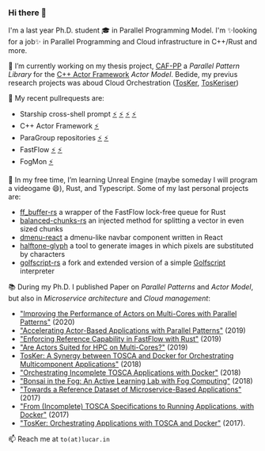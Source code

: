 ### Hi there 👋

I'm a last year Ph.D. student 🎓 in Parallel Programming Model.
I'm ✨looking for a job✨ in Parallel Programming and Cloud infrastructure in C++/Rust and more.

🔭 I’m currently working on my thesis project, [CAF-PP](https://github.com/ParaGroup/caf-pp) a *Parallel Pattern Library* for the [C++ Actor Framework](https://github.com/actor-framework/actor-framework) *Actor Model*. Bedide, my previus research projects was aboud Cloud Orchestration ([TosKer](https://github.com/di-unipi-socc/TosKer), [TosKeriser](https://github.com/di-unipi-socc/TosKeriser))

👯 My recent pullrequests are:
- Starship cross-shell prompt [⚡](https://github.com/starship/starship/pull/1158) [⚡](https://github.com/starship/starship/pull/884) [⚡](https://github.com/starship/starship/pull/696) [⚡](https://github.com/starship/starship/pull/669)
- C++ Actor Framework [⚡](https://github.com/actor-framework/actor-framework/pull/980)
- ParaGroup repositories [⚡](https://github.com/ParaGroup/DAC/pull/1) [⚡](https://github.com/ParaGroup/p3arsec/pull/6) 
- FastFlow [⚡](https://github.com/fastflow/fastflow/pull/34) [⚡](https://github.com/fastflow/fastflow/pull/32)
- FogMon [⚡](https://github.com/di-unipi-socc/FogMon/pull/2)

🌱 In my free time, I’m learning Unreal Engine (maybe someday I will program a videogame 😄), Rust, and Typescript.
Some of my last personal projects are:
- [ff_buffer-rs](https://github.com/lucarin91/ff_buffer) a wrapper of the FastFlow lock-free queue for Rust 
- [balanced-chunks-rs](https://github.com/lucarin91/balanced-chunks-rs) an injected method for splitting a vector in even sized chunks
- [dmenu-react](https://github.com/lucarin91/dmenu-react) a dmenu-like navbar component written in React
- [halftone-glyph](https://github.com/lucarin91/halftone-glyph) a tool to generate images in which pixels are substituted by characters
- [golfscript-rs](https://github.com/lucarin91/golfscript-rs) a fork and extended version of a simple [Golfscript](http://www.golfscript.com/golfscript) interpreter


📚 During my Ph.D. I published Paper on _Parallel Patterns_ and _Actor Model_, but also in _Microservice architecture_ and _Cloud management_:
- ["Improving the Performance of Actors on Multi-Cores with Parallel Patterns"](https://doi.org/10.1007/s10766-020-00663-1) (2020)
- ["Accelerating Actor-Based Applications with Parallel Patterns"](https://doi.org/10.1109/EMPDP.2019.8671602) (2019)
- ["Enforcing Reference Capability in FastFlow with Rust"](https://doi.org/10.3233/APC200064) (2019)
- ["Are Actors Suited for HPC on Multi-Cores?"](https://www.researchgate.net/publication/337210830_Are_Actors_Suited_for_HPC_on_Multi-Cores_First_experiences_using_the_Parsec_benchmarks) (2019)
- [TosKer: A Synergy between TOSCA and Docker for Orchestrating Multicomponent Applications"](https://doi.org/10.1002/spe.2625) (2018)
- ["Orchestrating Incomplete TOSCA Applications with Docker"](https://doi.org/10.1016/j.scico.2018.07.005) (2018)
- ["Bonsai in the Fog: An Active Learning Lab with Fog Computing"](https://doi.org/10.1109/FMEC.2018.8364048) (2018) 
- ["Towards a Reference Dataset of Microservice-Based Applications"](https://doi.org/10.1007/978-3-319-74781-1_16) (2017)
- ["From (Incomplete) TOSCA Specifications to Running Applications, with Docker"](https://doi.org/10.1007/978-3-319-74781-1_33) (2017) 
- ["TosKer: Orchestrating Applications with TOSCA and Docker"](https://doi.org/10.1007/978-3-319-79090-9_9) (2017).

📫 Reach me at `to(at)lucar.in`

<!--
**lucarin91/lucarin91** is a ✨ _special_ ✨ repository because its `README.md` (this file) appears on your GitHub profile.

Here are some ideas to get you started:

- 🔭 I’m currently working on ...
- 🌱 I’m currently learning ...
- 👯 I’m looking to collaborate on ...
- 🤔 I’m looking for help with ...
- 💬 Ask me about ...
- 📫 How to reach me: ...
- 😄 Pronouns: ...
- ⚡ Fun fact: ...
-->
